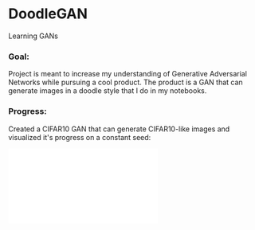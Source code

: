 # DoodleGAN
Learning GANs

### Goal:
Project is meant to increase my understanding of Generative Adversarial Networks while pursuing a cool product. The product is a GAN that can generate images in a doodle style that I do in my notebooks. 

### Progress:
Created a CIFAR10 GAN that can generate CIFAR10-like images and visualized it's progress on a constant seed:

![progress](gan_progress.mpt)

